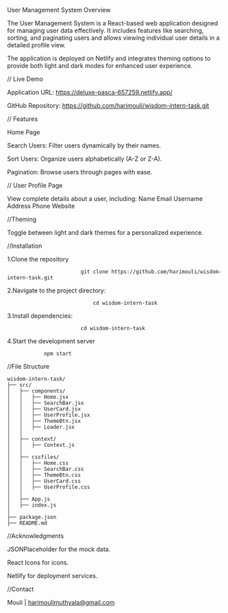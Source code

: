 User Management System Overview

The User Management System is a React-based web application designed for managing user data effectively. It includes features like searching, sorting, and paginating users and allows viewing individual user details in a detailed profile view.

The application is deployed on Netlify and integrates theming options to provide both light and dark modes for enhanced user experience.

//
Live Demo

Application URL: https://deluxe-pasca-657259.netlify.app/

GitHub Repository: https://github.com/harimouli/wisdom-intern-task.git


//
Features

Home Page

   Search Users: Filter users dynamically by their names.
      
  Sort Users: Organize users alphabetically (A-Z or Z-A).
      
   Pagination: Browse users through pages with ease.





//
User Profile Page

View complete details about a user, including:
Name
Email
Username
Address
Phone
Website


//Theming

Toggle between light and dark themes for a personalized experience.


//Installation

1.Clone the repository

 							git clone https://github.com/harimouli/wisdom-intern-task.git


  2.Navigate to the project directory:
  
					      	    cd wisdom-intern-task
  3.Install dependencies:
  
	 					    cd wisdom-intern-task

  4.Start the development server

                npm start
//File Structure

    wisdom-intern-task/
    ├── src/
    │   ├── components/
    │   │   ├── Home.jsx
    │   │   ├── SearchBar.jsx
    │   │   ├── UserCard.jsx
    │   │   ├── UserProfile.jsx
    │   │   ├── ThemeBtn.jsx
    │   │   ├── Loader.jsx
    │   │
    │   ├── context/
    │   │   ├── Context.js
    │   │
    │   ├── cssfiles/
    │   │   ├── Home.css
    │   │   ├── SearchBar.css
    │   │   ├── ThemeBtn.css
    │   │   ├── UserCard.css
    │   │   ├── UserProfile.css
    │   │
    │   ├── App.js
    │   ├── index.js
    │
    ├── package.json
    ├── README.md
//Acknowledgments

JSONPlaceholder for the mock data.

React Icons for icons.

Netlify for deployment services.




//Contact


Mouli | harimoulimuthyala@gmail.com
